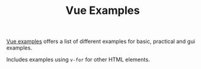 ﻿---
tags: web-development, javascript, vue
title: Vue Examples
type: note
---
[Vue examples](https://vuejs.org/examples/#hello-world) offers a list of different examples for basic, practical and gui examples.

Includes examples using `v-for` for other HTML elements.
